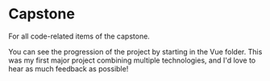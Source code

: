 # Capstone
For all code-related items of the capstone.

You can see the progression of the project by starting in the Vue folder. This was my first major project combining multiple technologies, and I'd love to hear as much feedback as possible!
